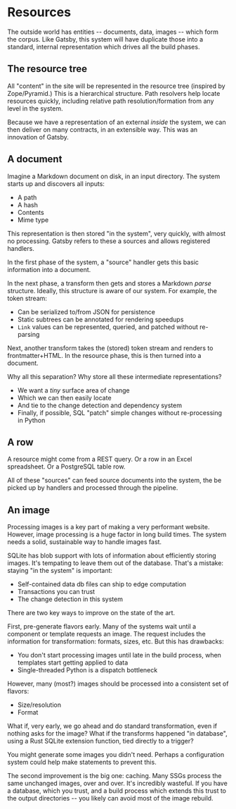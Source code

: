 # Resources

The outside world has entities -- documents, data, images -- which form the corpus. Like Gatsby, this system will have
duplicate those into a standard, internal representation which drives all the build phases.

## The resource tree

All "content" in the site will be represented in the resource tree (inspired by Zope/Pyramid.) This is a hierarchical
structure. Path resolvers help locate resources quickly, including relative path resolution/formation from any level in
the system.

Because we have a representation of an external *inside* the system, we can then deliver on many contracts, in an
extensible way. This was an innovation of Gatsby.

## A document

Imagine a Markdown document on disk, in an input directory.
The system starts up and discovers all inputs:

- A path
- A hash
- Contents
- Mime type

This representation is then stored "in the system", very quickly, with almost no processing. Gatsby refers to these a
sources and allows registered handlers.

In the first phase of the system, a "source" handler gets this basic information into a document.

In the next phase, a transform then gets and stores a Markdown *parse* structure. Ideally, this structure is aware of
our system. For example, the token stream:

- Can be serialized to/from JSON for persistence
- Static subtrees can be annotated for rendering speedups
- `Link` values can be represented, queried, and patched without re-parsing

Next, another transform takes the (stored) token stream and renders to frontmatter+HTML. In the resource phase, this is
then turned into a document.

Why all this separation? Why store all these intermediate representations?

- We want a *tiny* surface area of change
- Which we can then easily locate
- And tie to the change detection and dependency system
- Finally, if possible, SQL "patch" simple changes without re-processing in Python

## A row

A resource might come from a REST query. Or a row in an Excel spreadsheet. Or a PostgreSQL table row.

All of these "sources" can feed source documents into the system, the be picked up by handlers and processed through the
pipeline.

## An image

Processing images is a key part of making a very performant website. However, image processing is a huge factor in long
build times. The system needs a solid, sustainable way to handle images fast.

SQLite has blob support with lots of information about efficiently storing images. It's tempating to leave them out of
the database. That's a mistake: staying "in the system" is important:

- Self-contained data db files can ship to edge computation
- Transactions you can trust
- The change detection in this system

There are two key ways to improve on the state of the art.

First, pre-generate flavors early. Many of the systems wait until a component or template requests an image. The request
includes the information for transformation: formats, sizes, etc. But this has drawbacks:

- You don't start processing images until late in the build process, when templates start getting applied to data
- Single-threaded Python is a dispatch bottleneck

However, many (most?) images should be processed into a consistent set of flavors:

- Size/resolution
- Format

What if, very early, we go ahead and do standard transformation, even if nothing asks for the image? What if the
transforms happened "in database", using a Rust SQLite extension function, tied directly to a trigger?

You might generate some images you didn't need. Perhaps a configuration system could help make statements to prevent
this.

The second improvement is the big one: caching. Many SSGs process the same unchanged images, over and over. It's
incredibly wasteful. If you have a database, which you trust, and a build process which extends this trust to the output
directories -- you likely can avoid most of the image rebuild.
